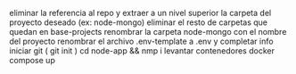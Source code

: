 eliminar la referencia al repo y extraer a un nivel superior la carpeta del proyecto deseado (ex: node-mongo)
eliminar el resto de carpetas que quedan en base-projects
renombrar la carpeta node-mongo con el nombre del proyecto
renombrar el archivo .env-template a .env y completar info
iniciar git ( git init )
cd node-app && nmp i
levantar contenedores docker compose up